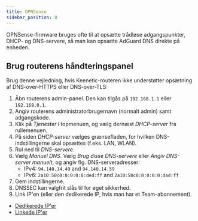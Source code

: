 ```yaml
---
title: OPNSense
sidebar_position: 8
---
```


OPNSense-firmware bruges ofte til at opsætte trådløse adgangspunkter, DHCP- og DNS-servere, så man kan opsætte AdGuard DNS direkte på enheden.

## Brug routerens håndteringspanel

Brug denne vejledning, hvis Keenetic-routeren ikke understøtter opsætning af DNS-over-HTTPS eller DNS-over-TLS:

1. Åbn routerens admin-panel. Den kan tilgås på `192.168.1.1` eller `192.168.0.1`.
2. Angiv routerens administratorbrugernavn (normalt admin) samt adgangskode.
3. Klik på _Tjenester_ i topmenuen, og vælg dernæst _DHCP-server_ fra rullemenuen.
4. På siden _DHCP-server_ vælges grænsefladen, for hvilken DNS-indstillingerne skal opsættes (f.eks. LAN, WLAN).
5. Rul ned til _DNS-servere_.
6. Vælg _Manuel DNS_. Vælg _Brug disse DNS-servere_ eller _Angiv DNS-server manuelt_, og angiv flg. DNS-serveradresser:
    - IPv4: `94.140.14.49` and `94.140.14.59`
    - IPv6: `2a10:50c0:0:0:0:0:ded:ff` and `2a10:50c0:0:0:0:0:dad:ff`
7. Gem indstillingerne.
8. DNSSEC kan valgfrit slås til for øget sikkerhed.
9. Link IP'en (eller den dedikerede IP, hvis man har et Team-abonnement).

- [Dedikerede IP'er](/private-dns/connect-devices/other-options/dedicated-ip.md)
- [Linkede IP'er](/private-dns/connect-devices/other-options/linked-ip.md)
